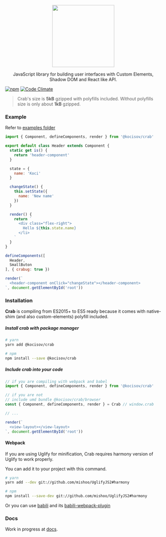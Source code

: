 <p align="center">
  <img alt="" src="https://kocisov.github.io/crab/crab.svg" width="200">
</p>

<p align="center">
  JavaScript library for building user interfaces with Custom Elements, Shadow DOM and React like API.
</p>

[![npm](https://img.shields.io/npm/v/@kocisov/crab.svg)](http://npmjs.com/@kocisov/crab) [![Code Climate](https://codeclimate.com/github/Kocisov/crab/badges/gpa.svg)](https://codeclimate.com/github/Kocisov/crab)

> Crab's size is **5kB** gzipped with polyfills included. Without polyfills size is only about **1kB** gzipped.

### Example
Refer to [examples folder](https://github.com/kocisov/crab/tree/master/examples)

```js
import { Component, defineComponents, render } from '@kocisov/crab'

export default class Header extends Component {
  static get is() {
    return 'header-component'
  }

  state = {
    name: 'Koci'
  }

  changeState() {
    this.setState({
      name: 'New name'
    })
  }

  render() {
    return `
      <div class="flex-right">
        Hello ${this.state.name}
      </li>
    `
  }
}

defineComponents([
  Header,
  SmallButon
], { crabug: true })

render(`
  <header-component onClick="changeState"></header-component>
`, document.getElementById('root'))
```

### Installation
**Crab** is compiling from ES2015+ to ES5 ready because it comes with native-shim (and also custom-elements) polyfill included.

##### Install crab with package manager
```bash
# yarn
yarn add @kocisov/crab

# npm
npm install --save @kocisov/crab
```

##### Include crab into your code
```js
// if you are compiling with webpack and babel
import { Component, defineComponents, render } from '@kocisov/crab'

// if you are not
// include umd bundle @kocisov/crab/browser
const { Component, defineComponents, render } = Crab // window.crab

// ...

render(`
  <view-layout></view-layout>
`, document.getElementById('root'))
```

#### Webpack
If you are using Uglify for minification, Crab requires harmony version of Uglify to work properly.

You can add it to your project with this command.

```bash
# yarn
yarn add --dev git://github.com/mishoo/UglifyJS2#harmony

# npm
npm install --save-dev git://github.com/mishoo/UglifyJS2#harmony
```

Or you can use [babili](https://github.com/babel/babili) and its [babili-webpack-plugin](https://github.com/webpack-contrib/babili-webpack-plugin)

### Docs
Work in progress at [docs](https://kocisov.gitbooks.io/crab/content/).
